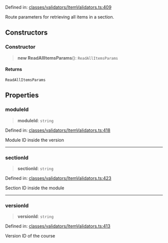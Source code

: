 Defined in: [classes/validators/ItemValidators.ts:409](https://github.com/continuousactivelearning/vibe/blob/dbf557f2b5c1ec47c296f0289b3a6f789bb5efa2/backend/src/modules/courses/classes/validators/ItemValidators.ts#L409)

Route parameters for retrieving all items in a section.

## Constructors

### Constructor

> **new ReadAllItemsParams**(): `ReadAllItemsParams`

#### Returns

`ReadAllItemsParams`

## Properties

### moduleId

> **moduleId**: `string`

Defined in: [classes/validators/ItemValidators.ts:418](https://github.com/continuousactivelearning/vibe/blob/dbf557f2b5c1ec47c296f0289b3a6f789bb5efa2/backend/src/modules/courses/classes/validators/ItemValidators.ts#L418)

Module ID inside the version

***

### sectionId

> **sectionId**: `string`

Defined in: [classes/validators/ItemValidators.ts:423](https://github.com/continuousactivelearning/vibe/blob/dbf557f2b5c1ec47c296f0289b3a6f789bb5efa2/backend/src/modules/courses/classes/validators/ItemValidators.ts#L423)

Section ID inside the module

***

### versionId

> **versionId**: `string`

Defined in: [classes/validators/ItemValidators.ts:413](https://github.com/continuousactivelearning/vibe/blob/dbf557f2b5c1ec47c296f0289b3a6f789bb5efa2/backend/src/modules/courses/classes/validators/ItemValidators.ts#L413)

Version ID of the course
